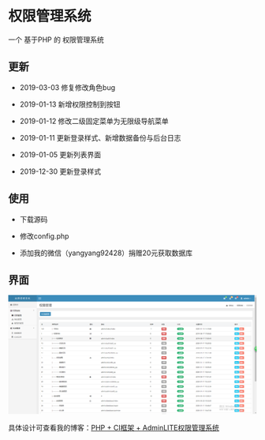 # 权限管理系统

一个 基于PHP 的 权限管理系统

## 更新

- 2019-03-03 修复修改角色bug

- 2019-01-13 新增权限控制到按钮

- 2019-01-12 修改二级固定菜单为无限级导航菜单

- 2019-01-11 更新登录样式、新增数据备份与后台日志

- 2019-01-05 更新列表界面

- 2019-12-30 更新登录样式

## 使用

- 下载源码

- 修改config.php

- 添加我的微信（yangyang92428）捐赠20元获取数据库

## 界面

![图一](screenshot/1.png)

具体设计可查看我的博客：[PHP + CI框架 + AdminLITE权限管理系统](https://www.cnblogs.com/yang-2018/p/11584974.html)
